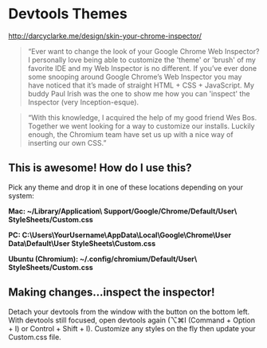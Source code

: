 Devtools Themes
==========================

http://darcyclarke.me/design/skin-your-chrome-inspector/

> &ldquo;Ever want to change the look of your Google Chrome Web Inspector? I personally love being able to customize the 'theme' or 'brush' of my favorite IDE and my Web Inspector is no different. If you’ve ever done some snooping around Google Chrome’s Web Inspector you may have noticed that it’s made of straight HTML + CSS + JavaScript. My buddy Paul Irish was the one to show me how you can 'inspect' the Inspector (very Inception-esque).

> &ldquo;With this knowledge, I acquired the help of my good friend Wes Bos. Together we went looking for a way to customize our installs. Luckily enough, the Chromium team have set us up with a nice way of inserting our own CSS.&rdquo;


This is awesome! How do I use this?
--------------------------
Pick any theme and drop it in one of these locations depending on your system:

__Mac: ~/Library/Application\ Support/Google/Chrome/Default/User\ StyleSheets/Custom.css__

__PC: C:\Users\YourUsername\AppData\Local\Google\Chrome\User Data\Default\User StyleSheets\Custom.css__

__Ubuntu (Chromium): ~/.config/chromium/Default/User\ StyleSheets/Custom.css__


Making changes...inspect the inspector!
--------------------
Detach your devtools from the window with the button on the bottom left.  With devtools still focused, open devtools again (⌥⌘I (Command + Option + I) or Control + Shift + I). Customize any styles on the fly then update your Custom.css file.